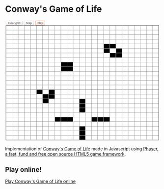 # Conway's Game of Life

![](conway-game-of-life.png)

Implementation of [Conway's Game of Life](https://en.wikipedia.org/wiki/Conway's_Game_of_Life) made in Javascript using [Phaser, a fast, fund and free open source HTML5 game framework](http://phaser.io/).


## Play online!

[Play Conway's Game of Life online](https://rawgit.com/moisesjbc/conway-game-of-life/master/conway-game-of-life.html)
